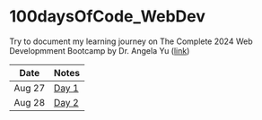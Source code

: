 # 100daysOfCode_WebDev
Try to document my learning journey on The Complete 2024 Web Developmment Bootcamp by Dr. Angela Yu ([link](https://www.udemy.com/course/the-complete-web-development-bootcamp/?couponCode=SKILLS4SALE))

| Date          | Notes    |
| ------------- | --------------- |
| Aug 27        | [Day 1](https://github.com/Chloezhu010/100daysOfCode_WebDev/blob/main/day1/day1.md) |
| Aug 28        | [Day 2](https://[github.com/Chloezhu010/100daysOfCode_WebDev/blob/main/notes/day1.md](https://github.com/Chloezhu010/100daysOfCode_WebDev/blob/main/day2/day2.md)) |
